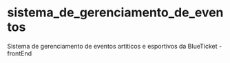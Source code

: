 # sistema_de_gerenciamento_de_eventos
Sistema de gerenciamento de eventos artiticos e esportivos da BlueTicket - frontEnd
